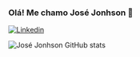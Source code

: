 ### Olá! Me chamo José Jonhson 🖖

[![Linkedin](https://img.shields.io/badge/LinkedIn-0077B5?style=for-the-badge&logo=linkedin&logoColor=white)](https://www.linkedin.com/in/josé-jonhson-80394526b)

![José Jonhson GitHub stats](https://github-readme-stats.vercel.app/api?username=josejjonhson&show_icons=true&theme=radical)
